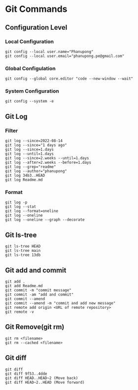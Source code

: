 # Git Commands
## Configuration Level
### Local Configuration
```
git config --local user.name="Phanupong"
git config --local user.email="phanupong.pe@gmail.com"
```

### Global Configulation
```
git config --global core.editor "code --new-window --wait"
```

### System Configuration
```
git config --system -e
```

## Git Log
### Filter
```
git log --since=2022-08-14
git log --since="1 days ago"
git log --since=1.days
git log --until=1.days
git log --since=2.weeks --until=1.days
git log --after=2.weeks --before=1.days
git log --grep="readme"
git log --author="phanupong"
git log 34b3..HEAD
git log Readme.md
```

### Format
```
git log -p
git log --stat
git log --format=oneline
git log --oneline
git log --oneline --graph --decorate
```
## Git ls-tree
```
git ls-tree HEAD
git ls-tree main
git ls-tree 13db
```

## Git add and commit
```
git add .
git add Readme.md
git commit -m "commit message"
git commit -am "add and commit"
git commit --amend
git commit --amend -m "commit and add new message"
git remote add origin <URL of remote repository>
git remote -v
```

## Git Remove(git rm)
```
git rm <filename>
git rm --cached <filename>
```

## Git diff
```
git diff 
git diff 9f53..4dde
git diff HEAD..HEAD~2 (Move back)
git diff HEAD~2..HEAD (Move forward)
```
